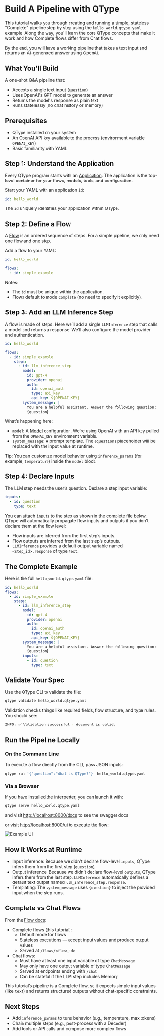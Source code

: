 # Build A Pipeline with QType

This tutorial walks you through creating and running a simple, stateless "Complete" pipeline step by step using the `hello_world.qtype.yaml` example. Along the way, you'll learn the core QType concepts that make it work and how Complete flows differ from Chat flows.

By the end, you will have a working pipeline that takes a text input and returns an AI-generated answer using OpenAI.

## What You'll Build

A one-shot Q&A pipeline that:

- Accepts a single text input (`question`)
- Uses OpenAI's GPT model to generate an answer
- Returns the model's response as plain text
- Runs statelessly (no chat history or memory)

## Prerequisites

- QType installed on your system
- An OpenAI API key available to the process (environment variable `OPENAI_KEY`)
- Basic familiarity with YAML

## Step 1: Understand the Application

Every QType program starts with an [Application](../Concepts/application.md). The application is the top-level container for your flows, models, tools, and configuration.

Start your YAML with an application `id`:

```yaml
id: hello_world
```

The `id` uniquely identifies your application within QType.

## Step 2: Define a Flow

A [Flow](../Concepts/flow.md) is an ordered sequence of steps. For a simple pipeline, we only need one flow and one step.

Add a flow to your YAML:

```yaml
id: hello_world

flows:
  - id: simple_example
```

Notes:
- The `id` must be unique within the application.
- Flows default to mode `Complete` (no need to specify it explicitly).

## Step 3: Add an LLM Inference Step

A flow is made of steps. Here we’ll add a single `LLMInference` step that calls a model and returns a response. We’ll also configure the model provider and authentication.

```yaml
id: hello_world

flows:
  - id: simple_example
    steps:
      - id: llm_inference_step
        model:
          id: gpt-4
          provider: openai
          auth:
            id: openai_auth
            type: api_key
            api_key: ${OPENAI_KEY}
        system_message: |
          You are a helpful assistant. Answer the following question:
          {question}
```

What’s happening here:
- `model`: A [Model](../components/Model.md) configuration. We’re using OpenAI with an API key pulled from the `OPENAI_KEY` environment variable.
- `system_message`: A prompt template. The `{question}` placeholder will be replaced with the input value at runtime.

Tip: You can customize model behavior using `inference_params` (for example, `temperature`) inside the `model` block.

## Step 4: Declare Inputs

The LLM step needs the user’s question. Declare a step input variable:

```yaml
inputs:
  - id: question
    type: text
```

You can attach `inputs` to the step as shown in the complete file below. QType will automatically propagate flow inputs and outputs if you don’t declare them at the flow level:
- Flow inputs are inferred from the first step’s inputs.
- Flow outputs are inferred from the last step’s outputs.
- `LLMInference` provides a default output variable named `<step_id>.response` of type `text`.

## The Complete Example

Here is the full `hello_world.qtype.yaml` file:

```yaml
id: hello_world
flows:
  - id: simple_example
    steps:
      - id: llm_inference_step
        model: 
          id: gpt-4
          provider: openai
          auth: 
            id: openai_auth
            type: api_key
            api_key: ${OPENAI_KEY}
        system_message: |
          You are a helpful assistant. Answer the following question:
          {question}
        inputs:
          - id: question
            type: text
```

## Validate Your Spec

Use the QType CLI to validate the file:

```bash
qtype validate hello_world.qtype.yaml
```


Validation checks things like required fields, flow structure, and type rules. You should see:

```bash
INFO: ✅ Validation successful - document is valid.
```

## Run the Pipeline Locally

### On the Command Line
To execute a flow directly from the CLI, pass JSON inputs: 

```bash
qtype run '{"question":"What is QType?"}' hello_world.qtype.yaml
```

### Via a Browser

If you have installed the interperter, you can launch it with:
```bash
qtype serve hello_world.qtype.yaml
```

and visit [http://localhost:8000/docs](http://localhost:8000/docs) to see the swagger docs

or visit [http://localhost:8000/ui](http://localhost:8000/ui) to execute the flow:

![Example UI](./complete_example_ui.png)

## How It Works at Runtime

- Input inference: Because we didn’t declare flow-level `inputs`, QType infers them from the first step (`question`).
- Output inference: Because we didn’t declare flow-level `outputs`, QType infers them from the last step. `LLMInference` automatically defines a default text output named `llm_inference_step.response`.
- Templating: The `system_message` uses `{question}` to inject the provided input when the step runs.

## Complete vs Chat Flows

From the [Flow docs](../Concepts/flow.md):

- Complete flows (this tutorial):
  - Default mode for flows
  - Stateless executions — accept input values and produce output values
  - Served at `/flows/<flow_id>`
- Chat flows:
  - Must have at least one input variable of type `ChatMessage`
  - May only have one output variable of type `ChatMessage`
  - Served at endpoints ending with `/chat`
  - Can be stateful if the LLM step includes Memory

This tutorial’s pipeline is a Complete flow, so it expects simple input values (like `text`) and returns structured outputs without chat-specific constraints.

## Next Steps

- Add `inference_params` to tune behavior (e.g., temperature, max tokens)
- Chain multiple steps (e.g., post-process with a Decoder)
- Add tools or API calls and compose more complex flows
